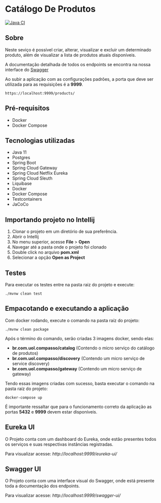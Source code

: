 # Catálogo De Produtos
[![Java CI](https://github.com/leonardogolfeto/product-catalog/actions/workflows/build.yml/badge.svg?branch=master)](https://github.com/leonardogolfeto/product-catalog/actions/workflows/build.yml)
## Sobre

Neste seviço é possível criar, alterar, visualizar e excluir um determinado produto, além de visualizar a lista de produtos atuais disponíveis.

A documentação detalhada de todos os endpoints se encontra na nossa interface do [Swagger](#swagger-ui)

Ao subir a aplicação com as configurações padrões, a porta que deve ser utilizada para as requisições é a **9999**.

```shell
https://localhost:9999/products/
```

## Pré-requisitos

- Docker
- Docker Compose

## Tecnologias utilizadas

- Java 11
- Postgres
- Spring Boot
- Spring Cloud Gateway
- Spring Cloud Netflix Eureka
- Spring Cloud Sleuth
- Liquibase
- Docker
- Docker Compose
- Testcontainers
- JaCoCo

## Importando projeto no Intellij

 1. Clonar o projeto em um diretório de sua preferência.
 2. Abrir o Intellij
 3. No menu superior, acesse **File** > **Open**
 4. Navegar até a pasta onde o projeto foi clonado
 5. Double click no arquivo **pom.xml**
 6. Selecionar a opção **Open as Project**

## Testes

Para executar os testes entre na pasta raiz do projeto e execute:

```shell
./mvnw clean test
```

## Empacotando e executando a aplicação

Com docker rodando, execute o comando na pasta raíz do projeto:

```shell
./mvnw clean package
```

Após o término do comando, serão criadas 3 imagens docker, sendo elas: 

- **br.com.uol.compasso/catalog** (Contendo o micro serviço do catálogo de produtos)
- **br.com.uol.compasso/discovery** (Contendo um micro serviço de service discovery)
- **br.com.uol.compasso/gateway** (Contendo um micro serviço de gateway)

Tendo essas imagens criadas com sucesso, basta executar o comando na pasta raíz do projeto:

```shell
docker-compose up
```

É importante ressaltar que para o funcionamento correto da aplicação as portas **5432** e **9999** devem estar disponíveis.

## Eureka UI
O Projeto conta com um dashboard do Eureka, onde estão presentes todos os serviços e suas respectivas instâncias registradas. 

Para visualizar acesse: _*http://localhost:9999/eureka-ui/*_

## Swagger UI

O Projeto conta com uma interface visual do Swagger, onde está presente toda a documentação dos endpoints. 

Para visualizar acesse: _*http://localhost:9999/swagger-ui/*_


